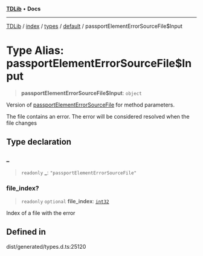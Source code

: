 [**TDLib**](../../../../../../README.md) • **Docs**

***

[TDLib](../../../../../../modules.md) / [index](../../../../../README.md) / [types](../../../README.md) / [default](../README.md) / passportElementErrorSourceFile$Input

# Type Alias: passportElementErrorSourceFile$Input

> **passportElementErrorSourceFile$Input**: `object`

Version of [passportElementErrorSourceFile](passportElementErrorSourceFile.md) for method parameters.

The file contains an error. The error will be considered resolved when the file changes

## Type declaration

### \_

> `readonly` **\_**: `"passportElementErrorSourceFile"`

### file\_index?

> `readonly` `optional` **file\_index**: [`int32`](int32-1.md)

Index of a file with the error

## Defined in

dist/generated/types.d.ts:25120
